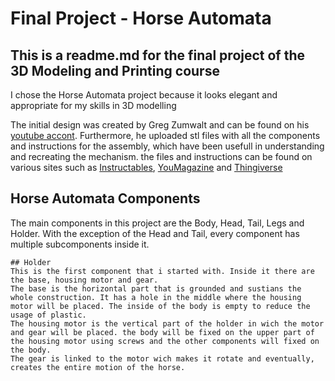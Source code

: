 # Final Project - Horse Automata

## This is a readme.md for the final project of the 3D Modeling and Printing course
I chose the Horse Automata project because it looks elegant and appropriate for my skills in 3D modelling

The initial design was created by Greg Zumwalt and can be found 
on his [youtube accont](https://www.youtube.com/watch?v=dtO8aX2QzzY).
Furthermore, he uploaded stl files with all the components and instructions for the assembly, which have been usefull in understanding and recreating the mechanism. the files and instructions can be found on various sites such as [Instructables](https://www.youtube.com/redirect?event=video_description&redir_token=QUFFLUhqblBlS0NLc04tVERLbnpKdlB5X2xOSXBVZDROZ3xBQ3Jtc0trcXRiVG5DR1c4ai1WeDJ4M2g1QVpHY1dfUzZzdnJ6dFpTTHl3elRUellzeXNLV0RwSVlKcm5KdFRKR3lVNkE0a01OR19oTlNHX2VWZUthQ2NkZ1BXYjBGcVRZYjc2d2Qtd0tXektYeHQ0bHhsa1BXNA&q=https%3A%2F%2Fwww.instructables.com%2Fid%2FHorse-Prototype%2F), [YouMagazine](https://www.youtube.com/redirect?event=video_description&redir_token=QUFFLUhqbDZYWENka0hKSHJlbzdmbllOd3RaWlJ3MGx3QXxBQ3Jtc0tuY1o3cWtXbmk4aWU1Q1I0S0p4YzMzNlBCbkpid1BzUUpRNDZlczA5RGVLZ2hTT2hwRC1OSXNDckNLT0I3WU45b0ZjQUJBUGw0QWVjdmpXR3RJRWxPRmFZRzRNYVVpRk1vUHJMYkdNNll1eGNtejRWVQ&q=https%3A%2F%2Fwww.youmagine.com%2Fgzumwalt%2Fdesigns) and [Thingiverse](https://www.youtube.com/redirect?event=video_description&redir_token=QUFFLUhqbmlMektFaVVTRkJnblA1WmwwS0VaaEVERDBkZ3xBQ3Jtc0ttTnFPYXkxaC1JTUVCR0JSRUJhS0RzY0QtWVJPeEhTYlhYeTY1azAyMlg0aFF4UDFhLXJFQktYc0JxZ2hQWTNpck5WaDhuMmNTRkZBblJWN2tOeHZRY2o3UnpVdWxHTmFZR1hCb3B4bnhDbXpRR1FNSQ&q=https%3A%2F%2Fwww.thingiverse.com%2Fthing%3A2868613)

## Horse Automata Components
The main components in this project are the Body, Head, Tail, Legs and Holder.
With the exception of the Head and Tail, every component has multiple subcomponents inside it. 

```
## Holder
This is the first component that i started with. Inside it there are the base, housing motor and gear. 
The base is the horizontal part that is grounded and sustians the whole construction. It has a hole in the middle where the housing motor will be placed. The inside of the body is empty to reduce the usage of plastic.
The housing motor is the vertical part of the holder in wich the motor and gear will be placed. the body will be fixed on the upper part of the housing motor using screws and the other components will fixed on the body. 
The gear is linked to the motor wich makes it rotate and eventually, creates the entire motion of the horse.
```

